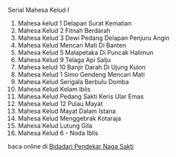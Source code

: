 Serial Mahesa Kelud I
01. Mahesa kelud 1 Delapan Surat Kematian
02. Mahesa Kelud 2 Fitnah Berdarah
03. Mahesa Kelud 3 Dewi Pedang Delapan Penjuru
Angin
04. Mahesa Kelud Mencari Mati Di Banten
05. Mahesa Kelud 5 Malapetaka Di Puncak Halimun
06. Mahesa Kelud 9 Telaga Api Salju
07. Mahesa kelud 10 Banjir Darah Di Ujung Kulon
08. Mahesa Kelud 1 Simo Gendeng Mencari Mati
09. Mahesa Kelud Serigala Berbulu Domba
10. Mahesa Kelud Kolam Iblis
11. Mahesa Kelud Pedang Sakti Keris Ular Emas
12. Mahesa Kelud 12 Pulau Mayat
13. Mahesa Kelud Mayat Dalam Istana
14. Mahesa Kelud Menggebrak Kotaraja
15. Mahesa Kelud Lutung Gila
16. Mahesa Kelud 6 - Noda Iblis

baca online di <a href='http://cerita-silat.mywapblog.com' title='Pedang Sakti Cersil Istana Pendekar Dewa Naga Raja Iblis Racun Ceritasilat '> Bidadari Pendekar Naga Sakti</a>